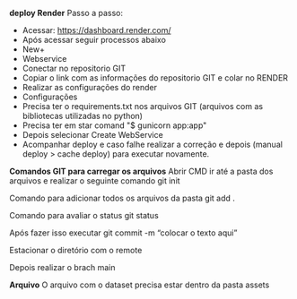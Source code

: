 **deploy Render**
Passo a passo:
- Acessar: https://dashboard.render.com/ 
- Após acessar seguir processos abaixo
- New+
- Webservice
- Conectar no repositorio GIT
- Copiar o link com as informações do repositorio GIT e colar no RENDER
- Realizar as configurações do render
- Configurações
- Precisa ter o requirements.txt nos arquivos GIT (arquivos com as bibliotecas utilizadas no python)
- Precisa ter em star comand "$ gunicorn app:app"
- Depois selecionar Create WebService
- Acompanhar deploy e caso falhe realizar a correção e depois (manual deploy > cache deploy) para executar novamente.



**Comandos GIT para carregar os arquivos**
Abrir CMD ir até a pasta dos arquivos e realizar o seguinte comando
git init

Comando para adicionar todos os arquivos da pasta
git add .

Comando para avaliar o status
git status

Após fazer isso executar 
git commit -m “colocar o texto aqui”

Estacionar o diretório com o remote

Depois realizar o brach main


**Arquivo**
O arquivo com o dataset precisa estar dentro da pasta assets